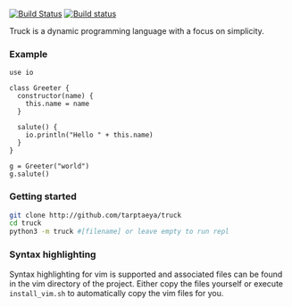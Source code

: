 [![Build Status](https://travis-ci.org/Tarptaeya/Truck.svg?branch=master)](https://travis-ci.org/Tarptaeya/Truck) [![Build status](https://ci.appveyor.com/api/projects/status/ovgiyt7fldy7fujb/branch/master?svg=true)](https://ci.appveyor.com/project/Tarptaeya/truck/branch/master)

Truck is a dynamic programming language with a focus on simplicity.

### Example
```truck
use io

class Greeter {
  constructor(name) {
    this.name = name
  }

  salute() {
    io.println("Hello " + this.name)
  }
}

g = Greeter("world")
g.salute()
```

### Getting started
```bash
git clone http://github.com/tarptaeya/truck
cd truck
python3 -m truck #[filename] or leave empty to run repl
```

### Syntax highlighting
Syntax highlighting for vim is supported and associated files can be found in the vim directory of the project. Either copy the files yourself or execute `install_vim.sh` to automatically copy the vim files for you.
